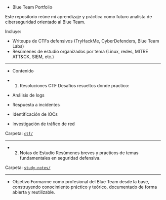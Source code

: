 - Blue Team Portfolio

Este repositorio reúne mi aprendizaje y práctica como futuro analista de ciberseguridad orientado al Blue Team.

Incluye:
-  Writeups de CTFs defensivos (TryHackMe, CyberDefenders, Blue Team Labs)
-  Resúmenes de estudio organizados por tema (Linux, redes, MITRE ATT&CK, SIEM, etc.)

---

- Contenido

- 1. Resoluciones CTF 
Desafíos resueltos donde practico:
- Análisis de logs
- Respuesta a incidentes
- Identificación de IOCs
- Investigación de tráfico de red

Carpeta: [`ctf/`](ctf/)

---

- 2. Notas de Estudio
Resúmenes breves y prácticos de temas fundamentales en seguridad defensiva.

Carpeta: [`study-notes/`](study-notes/)

---

- Objetivo
Formarme como profesional del Blue Team desde la base, construyendo conocimiento práctico y teórico, documentado de forma abierta y reutilizable.

